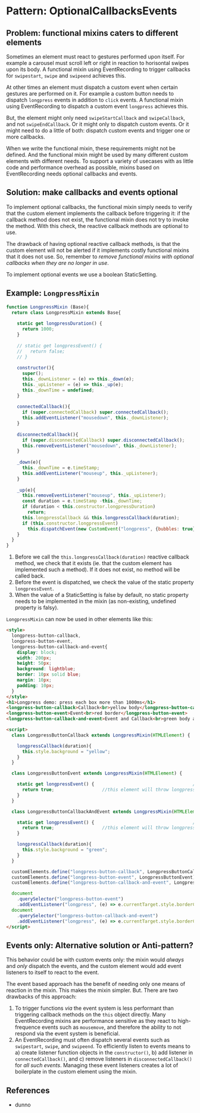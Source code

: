 # Pattern: OptionalCallbacksEvents

## Problem: functional mixins caters to different elements

Sometimes an element must react to gestures performed upon itself.
For example a carousel must scroll left or right in reaction to horisontal swipes upon its body.
A functional mixin using EventRecording to trigger callbacks for `swipestart`, `swipe` and `swipeend` achieves this.

At other times an element must dispatch a custom event when certain gestures are performed on it.
For example a custom button needs to dispatch `longpress` events in addition to `click` events.
A functional mixin using EventRecording to dispatch a custom event `longpress` achieves this.

But, the element might only need `swipeStartCallback` and `swipeCallback`, and not `swipeEndCallback`.
Or it might only to dispatch custom events. 
Or it might need to do a little of both: dispatch custom events and trigger one or more callbacks.

When we write the functional mixin, these requirements might not be defined.
And the functional mixin might be used by many different custom elements with different needs.
To support a variety of usecases with as little code and performance overhead as possible,
mixins based on EventRecording needs optional callbacks and events.

## Solution: make callbacks and events optional

To implement optional callbacks, the functional mixin simply needs to verify that
the custom element implements the callback before triggering it:
if the callback method does not exist, the functional mixin does not try to invoke the method.
With this check, the reactive callback methods are optional to use.

The drawback of having optional reactive callback methods, 
is that the custom element will not be alerted if it implements 
costly functional mixins that it does not use.
So, remember to *remove functional mixins with optional callbacks when they are no longer in use*.

To implement optional events we use a boolean StaticSetting.

## Example: `LongpressMixin`

```javascript
function LongpressMixin (Base){
  return class LongpressMixin extends Base{
    
    static get longpressDuration() {
      return 1000;
    }
    
    // static get longpressEvent() {                                      //[3]
    //   return false;
    // }
    
    constructor(){
      super();
      this._downListener = (e) => this._down(e);
      this._upListener = (e) => this._up(e);
      this._downTime = undefined;
    }
    
    connectedCallback(){
      if (super.connectedCallback) super.connectedCallback();
      this.addEventListener("mousedown", this._downListener);
    }
    
    disconnectedCallback(){
      if (super.disconnectedCallback) super.disconnectedCallback();
      this.removeEventListener("mousedown", this._downListener);
    }
    
    _down(e){
      this._downTime = e.timeStamp;
      this.addEventListener("mouseup", this._upListener);
    }
    
    _up(e){
      this.removeEventListener("mouseup", this._upListener);
      const duration = e.timeStamp -this._downTime;
      if (duration < this.constructor.longpressDuration)
        return;
      this.longpressCallback && this.longpressCallback(duration);         //[1]
      if (this.constructor.longpressEvent)                                //[2]
        this.dispatchEvent(new CustomEvent("longpress", {bubbles: true}));
    }
  }
}
```
1. Before we call the `this.longpressCallback(duration)` reactive callback method,
we check that it exists (ie. that the custom element has implemented such a method).
If it does not exist, no method will be called back.
2. Before the event is dispatched, we check the value of the static property `longpressEvent`.
3. When the value of a StaticSetting is false by default, 
no static property needs to be implemented in the mixin (as non-existing, undefined property is falsy).

`LongpressMixin` can now be used in other elements like this:
```html
<style>
  longpress-button-callback,
  longpress-button-event,
  longpress-button-callback-and-event{
    display: block;
    width: 200px;
    height: 50px;
    background: lightblue;
    border: 10px solid blue;
    margin: 10px;
    padding: 10px;
  }
</style>
<h1>Longpress demo: press each box more than 1000ms</h1>
<longpress-button-callback>Callback<br>yellow body</longpress-button-callback>
<longpress-button-event>Event<br>red border</longpress-button-event>
<longpress-button-callback-and-event>Event and Callback<br>green body and border</longpress-button-callback-and-event>

<script>
  class LongpressButtonCallback extends LongpressMixin(HTMLElement) {

    longpressCallback(duration){
      this.style.background = "yellow";
    }
  }

  class LongpressButtonEvent extends LongpressMixin(HTMLElement) {

    static get longpressEvent() {                                     //[3]
      return true;                  //this element will throw longpress events.
    }
  }

  class LongpressButtonCallbackAndEvent extends LongpressMixin(HTMLElement) {

    static get longpressEvent() {                                     //[3]
      return true;                  //this element will throw longpress events.
    }

    longpressCallback(duration){
      this.style.background = "green";
    }
  }

  customElements.define("longpress-button-callback", LongpressButtonCallback);
  customElements.define("longpress-button-event", LongpressButtonEvent);
  customElements.define("longpress-button-callback-and-event", LongpressButtonCallbackAndEvent);

  document
    .querySelector("longpress-button-event")
    .addEventListener("longpress", (e) => e.currentTarget.style.borderColor = "darkred");
  document
    .querySelector("longpress-button-callback-and-event")
    .addEventListener("longpress", (e) => e.currentTarget.style.borderColor = "darkgreen");
</script>
```

## Events only: Alternative solution or Anti-pattern? 
This behavior could be with custom events only:
the mixin would *always* and *only* dispatch the events, and 
the custom element would add event listeners to itself to react to the event.

The event based approach has the benefit of needing only one means of reaction in the mixin.
This makes the mixin simpler.
But. There are two drawbacks of this approach:
1. To trigger functions *via* the event system is less performant 
than triggering callback methods on the `this` object directly.
Many EventRecording mixins are performance sensitive as they react to high-frequence events 
such as `mousemove`, and therefore the ability to not respond via the event system is beneficial.
2. An EventRecording must often dispatch several events such as `swipestart`, `swipe`, and `swipeend`.
To efficiently listen to events means to 
a) create listener function objects in the `constructor()`,
b) add listener in `connectedCallback()`, and
c) remove listeners in `disconnectedCallback()` for *all such events*.
Managing these event listeners creates a lot of boilerplate in the custom element using the mixin.

## References
 * dunno